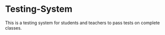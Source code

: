 # Testing-System
This is a testing system for students and teachers to pass tests on  complete classes.
